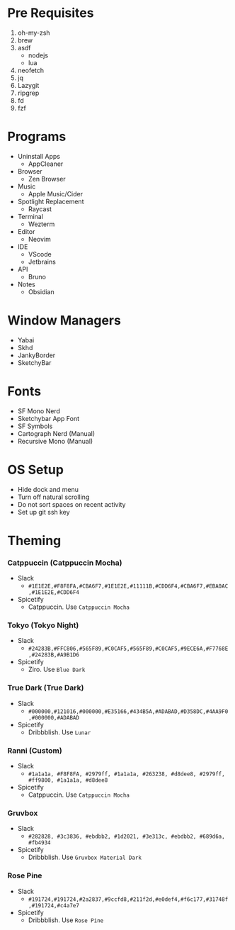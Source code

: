 # Pre Requisites

1. oh-my-zsh
2. brew
3. asdf
   - nodejs
   - lua
4. neofetch
5. jq
6. Lazygit
7. ripgrep
8. fd
9. fzf

# Programs

- Uninstall Apps
  - AppCleaner
- Browser
  - Zen Browser
- Music
  - Apple Music/Cider
- Spotlight Replacement
  - Raycast
- Terminal
  - Wezterm
- Editor
  - Neovim
- IDE
  - VScode
  - Jetbrains
- API
  - Bruno
- Notes
  - Obsidian

# Window Managers

- Yabai
- Skhd
- JankyBorder
- SketchyBar

# Fonts
- SF Mono Nerd
- Sketchybar App Font
- SF Symbols
- Cartograph Nerd (Manual)
- Recursive Mono (Manual)

# OS Setup

- Hide dock and menu
- Turn off natural scrolling
- Do not sort spaces on recent activity
- Set up git ssh key

# Theming

### Catppuccin (Catppuccin Mocha)

- Slack
  - `#1E1E2E,#F8F8FA,#CBA6F7,#1E1E2E,#11111B,#CDD6F4,#CBA6F7,#EBA0AC,#1E1E2E,#CDD6F4`
- Spicetify
  - Catppuccin. Use `Catppuccin Mocha`

### Tokyo (Tokyo Night)

- Slack
  - `#24283B,#FFC806,#565F89,#C0CAF5,#565F89,#C0CAF5,#9ECE6A,#F7768E,#24283B,#A9B1D6`
- Spicetify
  - Ziro. Use `Blue Dark`

### True Dark (True Dark)

- Slack
  - `#000000,#121016,#000000,#E35166,#434B5A,#ADABAD,#D358DC,#4AA9F0,#000000,#ADABAD`
- Spicetify
  - Dribbblish. Use `Lunar`

### Ranni (Custom)

- Slack
  - `#1a1a1a, #F8F8FA, #2979ff, #1a1a1a, #263238, #d8dee8, #2979ff, #ff9800, #1a1a1a, #d8dee8`
- Spicetify
  - Catppuccin. Use `Catppuccin Mocha`

### Gruvbox

- Slack
  - `#282828, #3c3836, #ebdbb2, #1d2021, #3e313c, #ebdbb2, #689d6a, #fb4934`
- Spicetify
  - Dribbblish. Use `Gruvbox Material Dark`

### Rose Pine

- Slack
  - `#191724,#191724,#2a2837,#9ccfd8,#211f2d,#e0def4,#f6c177,#31748f,#191724,#c4a7e7`
- Spicetify
  - Dribbblish. Use `Rose Pine`
